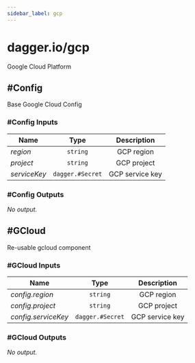 ```yaml
---
sidebar_label: gcp
---
```


# dagger.io/gcp

Google Cloud Platform

## #Config

Base Google Cloud Config

### #Config Inputs

| Name             | Type                | Description        |
| -------------    |:-------------:      |:-------------:     |
|*region*          | `string`            |GCP region          |
|*project*         | `string`            |GCP project         |
|*serviceKey*      | `dagger.#Secret`    |GCP service key     |

### #Config Outputs

_No output._

## #GCloud

Re-usable gcloud component

### #GCloud Inputs

| Name                  | Type                | Description        |
| -------------         |:-------------:      |:-------------:     |
|*config.region*        | `string`            |GCP region          |
|*config.project*       | `string`            |GCP project         |
|*config.serviceKey*    | `dagger.#Secret`    |GCP service key     |

### #GCloud Outputs

_No output._

